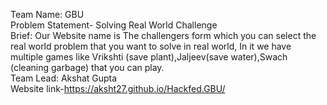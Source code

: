 Team Name: GBU<br> 
Problem Statement- Solving Real World Challenge<br>
Brief: Our Website name is The challengers form which you can select the real world problem that you want to solve in real world, In it we have multiple games like Vrikshti (save plant),Jaljeev(save water),Swach (cleaning garbage) that you can play.<br>
Team Lead: Akshat Gupta
<br>Website link-https://aksht27.github.io/Hackfed.GBU/
